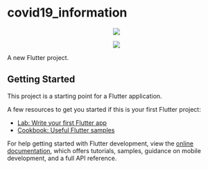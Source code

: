 # covid19_information
<p align="center"><img src="https://i.imgur.com/MfW1RkD.png"></p>
<p align="center"><img src="https://i.imgur.com/0bqhY1P.png"></p>
A new Flutter project.

## Getting Started

This project is a starting point for a Flutter application.

A few resources to get you started if this is your first Flutter project:

- [Lab: Write your first Flutter app](https://docs.flutter.dev/get-started/codelab)
- [Cookbook: Useful Flutter samples](https://docs.flutter.dev/cookbook)

For help getting started with Flutter development, view the
[online documentation](https://docs.flutter.dev/), which offers tutorials,
samples, guidance on mobile development, and a full API reference.
